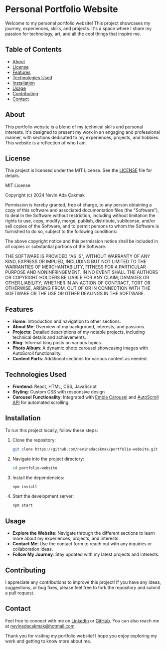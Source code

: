 # Personal Portfolio Website

Welcome to my personal portfolio website! This project showcases my journey, experiences, skills, and projects. It's a space where I share my passion for technology, art, and all the cool things that inspire me.

## Table of Contents

- [About](#about)
- [License](#license)
- [Features](#features)
- [Technologies Used](#technologies-used)
- [Installation](#installation)
- [Usage](#usage)
- [Contributing](#contributing)
- [Contact](#contact)

## About

This portfolio website is a blend of my technical skills and personal interests. It's designed to present my work in an engaging and professional manner, with sections dedicated to my experiences, projects, and hobbies. This website is a reflection of who I am.

## License

This project is licensed under the MIT License. See the [LICENSE](./LICENSE) file for details.

MIT License

Copyright (c) 2024 Nevin Ada Çakmak

Permission is hereby granted, free of charge, to any person obtaining a copy
of this software and associated documentation files (the "Software"), to deal
in the Software without restriction, including without limitation the rights
to use, copy, modify, merge, publish, distribute, sublicense, and/or sell
copies of the Software, and to permit persons to whom the Software is
furnished to do so, subject to the following conditions:

The above copyright notice and this permission notice shall be included in all
copies or substantial portions of the Software.

THE SOFTWARE IS PROVIDED "AS IS", WITHOUT WARRANTY OF ANY KIND, EXPRESS OR
IMPLIED, INCLUDING BUT NOT LIMITED TO THE WARRANTIES OF MERCHANTABILITY,
FITNESS FOR A PARTICULAR PURPOSE AND NONINFRINGEMENT. IN NO EVENT SHALL THE
AUTHORS OR COPYRIGHT HOLDERS BE LIABLE FOR ANY CLAIM, DAMAGES OR OTHER
LIABILITY, WHETHER IN AN ACTION OF CONTRACT, TORT OR OTHERWISE, ARISING FROM,
OUT OF OR IN CONNECTION WITH THE SOFTWARE OR THE USE OR OTHER DEALINGS IN THE
SOFTWARE.

## Features

- **Home**: Introduction and navigation to other sections.
- **About Me**: Overview of my background, interests, and passions.
- **Projects**: Detailed descriptions of my notable projects, including technical details and achievements.
- **Blog**: Informal blog posts on various topics.
- **Photo Album**: A dynamic photo carousel showcasing images with AutoScroll functionality.
- **Content Parts**: Additional sections for various content as needed.

## Technologies Used

- **Frontend**: React, HTML, CSS, JavaScript
- **Styling**: Custom CSS with responsive design
- **Carousel Functionality**: Integrated with [Embla Carousel](https://www.embla-carousel.com/) and [AutoScroll API](https://www.embla-carousel.com/docs/plugins/auto-scroll) for automated scrolling.

## Installation

To run this project locally, follow these steps:

1. Clone the repository:

   ```bash
   git clone https://github.com/nevinadacakmak/portfolio-website.git
   ```

2. Navigate into the project directory:

   ```bash
   cd portfolio-website
   ```

3. Install the dependencies:

   ```bash
   npm install
   ```

4. Start the development server:
   ```bash
   npm start
   ```

## Usage

- **Explore the Website**: Navigate through the different sections to learn more about my experiences, projects, and interests.
- **Contact Me**: Use the contact form to reach out with any inquiries or collaboration ideas.
- **Follow My Journey**: Stay updated with my latest projects and interests.

## Contributing

I appreciate any contributions to improve this project! If you have any ideas, suggestions, or bug fixes, please feel free to fork the repository and submit a pull request.

## Contact

Feel free to connect with me on [LinkedIn](https://www.linkedin.com/in/nevinadacakmak) or [GitHub](https://github.com/nevinadacakmak). You can also reach me at [nevinadacakmak@hotmail.com](mailto:nevinadacakmak@hotmail.com).

Thank you for visiting my portfolio website! I hope you enjoy exploring my work and getting to know more about me.
